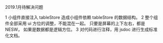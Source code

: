 2019.1月待解决问题

1 小组件直接注入 tableStore 造成小组件依赖 tableStore 的数据结构。
2 整个组件全部采用 ui 方位的调整，不能混在一起。
      只要是屏幕的上下左右，都是NESW， 如果是数据都是逻辑方位。
3 对代码进行注释，用 jsdoc 进行生成标准化文档。